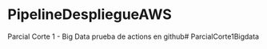 # PipelineDespliegueAWS
Parcial Corte 1 - Big Data
prueba de actions en github# ParcialCorte1Bigdata
